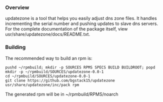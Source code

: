 ### Overview
updatezone is a tool that helps you easily adjust dns zone files. It handles incrementing the serial number and pushing updates to slave dns servers. For the complete documentation of the package itself, view usr/share/updatezone/docs/README.txt.

### Building
The recommended way to build an rpm is:

    pushd ~/rpmbuild; mkdir -p SOURCES RPMS SPECS BUILD BUILDROOT; popd
    mkdir -p ~/rpmbuild/SOURCES/updatezone-0.0-1
    cd ~/rpmbuild/SOURCES/updatezone-0.0-1
    git clone https://github.com/bgstack15/updatezone
    usr/share/updatezone/inc/pack rpm

The generated rpm will be in ~/rpmbuild/RPMS/noarch
